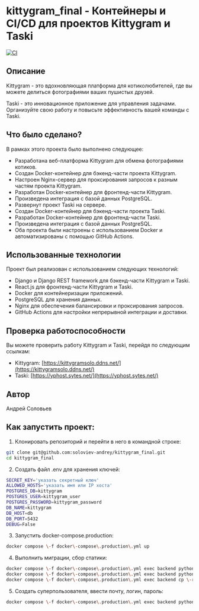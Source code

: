 # kittygram_final - Контейнеры и CI/CD для проектов Kittygram и Taski

[![CI](https://github.com/soloviev-andrey/kittygram_final/actions/workflows/main.yml/badge.svg)](https://github.com/soloviev-andrey/kittygram_final/actions/workflows/main.yml)


## Описание
Kittygram - это вдохновляющая платформа для котиколюбителей, где вы можете делиться фотографиями ваших пушистых друзей.

Taski - это инновационное приложение для управления задачами. Организуйте свою работу и повысьте эффективность вашей команды с Taski.

## Что было сделано?
В рамках этого проекта было выполнено следующее:
- Разработана веб-платформа Kittygram для обмена фотографиями котиков.
- Создан Docker-контейнер для бэкенд-части проекта Kittygram.
- Настроен Nginx-сервер для проксирования запросов к разным частям проекта Kittygram.
- Разработан Docker-контейнер для фронтенд-части Kittygram.
- Произведена интеграция с базой данных PostgreSQL.
- Развернут проект Taski на сервере.
- Создан Docker-контейнер для бэкенд-части проекта Taski.
- Разработан Docker-контейнер для фронтенд-части Taski.
- Произведена интеграция с базой данных PostgreSQL.
- Оба проекта были настроены с использованием Docker и автоматизированы с помощью GitHub Actions.

## Использованные технологии
Проект был реализован с использованием следующих технологий:
- Django и Django REST framework для бэкенд-части Kittygram и Taski.
- React.js для фронтенд-части Kittygram и Taski.
- Docker для контейнеризации приложений.
- PostgreSQL для хранения данных.
- Nginx для обеспечения балансировки и проксирования запросов.
- GitHub Actions для настройки непрерывной интеграции и доставки.

## Проверка работоспособности
Вы можете проверить работу Kittygram и Taski, перейдя по следующим ссылкам:
- Kittygram: [https://kittygramsolo.ddns.net/](https://kittygramsolo.ddns.net/)
- Taski: [https://yphost.sytes.net/](https://yphost.sytes.net/)

## Автор
Андрей Соловьев

## Как запустить проект:
1. Клонировать репозиторий и перейти в него в командной строке:
```bash
git clone git@github.com:soloviev-andrey/kittygram_final.git
cd kittygram_final
```
2. Создать файл .env для хранения ключей:
```bash
SECRET_KEY='указать секретный ключ'
ALLOWED_HOSTS='указать имя или IP хоста'
POSTGRES_DB=kittygram
POSTGRES_USER=kittygram_user
POSTGRES_PASSWORD=kittygram_password
DB_NAME=kittygram
DB_HOST=db
DB_PORT=5432
DEBUG=False
```
3. Запустить docker-compose.production:
```bash
docker compose \-f docker\-compose\.production\.yml up
```
4. Выполнить миграции, сбор статики:
```bash
docker compose \-f docker\-compose\.production\.yml exec backend python manage\.py migrate
docker compose \-f docker\-compose\.production\.yml exec backend python manage\.py collectstatic
docker compose \-f docker\-compose\.production\.yml exec backend cp \-r /app/collected\_static/\. /static/static/
```
5. Создать суперпользователя, ввести почту, логин, пароль:
```bash
docker compose \-f docker\-compose\.production\.yml exec backend python manage\.py createsuperuser
```